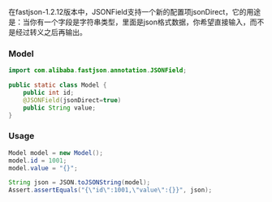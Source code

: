 在fastjson-1.2.12版本中，JSONField支持一个新的配置项jsonDirect，它的用途是：当你有一个字段是字符串类型，里面是json格式数据，你希望直接输入，而不是经过转义之后再输出。

### Model
```java
import com.alibaba.fastjson.annotation.JSONField;

public static class Model {
    public int id;
    @JSONField(jsonDirect=true)
    public String value;
}
```

### Usage
```java
Model model = new Model();
model.id = 1001;
model.value = "{}";

String json = JSON.toJSONString(model);
Assert.assertEquals("{\"id\":1001,\"value\":{}}", json);
```